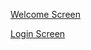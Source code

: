 [Welcome Screen](https://github.com/user-attachments/assets/36ed2a01-e577-4f7a-bc3e-ca8152b502c9)

[Login Screen](https://github.com/user-attachments/assets/f1e86a80-e6a3-4b73-8718-6f07f8b1f686)
